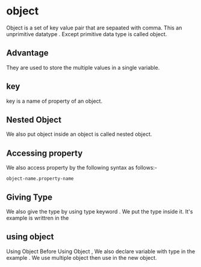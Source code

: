 # object 
Object is a set of key value pair that are sepaated with comma.
This an unprimitive datatype . Except primitive data type is called object.
## Advantage 
They are used to store the  multiple values in a single variable.
## key
key is a name of property of an object.
## Nested Object
We also put object inside an object is called nested object.
## Accessing property
We also access property by the following syntax as follows:-

    object-name.property-name

## Giving Type
We also give the type by using type keyword . We put the type inside it. 
It's example is writtren in the 
## using object
 Using Object Before Using Object , We also declare variable with type in the example   .
 We use multiple object then use in the new object.




